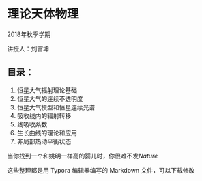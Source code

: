 # 理论天体物理
2018年秋季学期

讲授人：刘富坤
## 目录：
1. 恒星大气辐射理论基础
2. 恒星大气的连续不透明度
3. 恒星大气模型和恒星连续光谱
4. 吸收线内的辐射转移
5. 线吸收系数
6. 生长曲线的理论和应用
7. 非局部热动平衡状态

当你找到一个和姚明一样高的婴儿时，你很难不发*Nature*

这些整理都是用 Typora 编辑器编写的 Markdown 文件，可以下载修改
